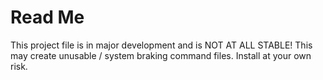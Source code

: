 # Read Me

This project file is in major development and is NOT AT ALL STABLE! This may create unusable / system braking command files. Install at your own risk.
